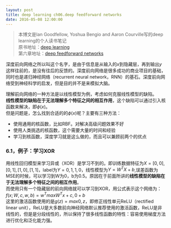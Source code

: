 ```yaml
---
layout: post
title: deep learning ch06.deep feedforward networks
date: 2016-05-08 12:00:00
---
```

> 本博文是Ian Goodfellow, Yoshua Bengio and Aaron Courville写的deep learning的个人读书笔记  
> 原书地址：[deep learning](http://www.deeplearningbook.org/)  
> 第六章地址：[deep feedforward networks](http://www.deeplearningbook.org/contents/mlp.html)

深度前向网络之所以叫这个名字，是由于信息是从输入的$x$到隐藏层，再到输出$y$这样往前的，是没有往后的反馈的。深度前向网络是很多成功的商业项目的基础，同时也是递归神经网络（recurrent neural network，RNN）的基石。深度前向网络受到神经科学的启发，但是目的并不是来模拟大脑。

理解前向网络的一种方法是以线性模型为例，考虑如何克服线性模型的缺陷。  
**线性模型的缺陷在于无法理解多个特征之间的相互作用**，这个缺陷可以通过引入核函数来解决，即$\phi(x)$。  
但是问题是，怎么找到合适的的$\phi(x)$呢？主要有三种方法：

- 使用通用的核函数，比如RBF。对解决高级问题效果不好
- 使用人类挑选的核函数，这个需要大量的时间和经验
- 学习到核函数，深度学习就是这么做的，而且可以兼顾前两个的优点

### **6.1，例子：学习XOR**  
用线性回归模型来学习异或（XOR）是学习不到的。即训练数据特征为$X = [0,0], [0,1], [1,0], [1,1]$，label为$Y = 0, 1, 1, 0$，线性模型为$Y = W^TX + b$,误差函数为MSE的时候，可以学习到W为$0$，b为$0.5$。原因在于前面所讲的**线性模型的缺陷在于无法理解多个特征之间的相互作用**。  
而使用只有一个隐藏层的前向网络就可以学习到XOR，用公式表示这个网络为：$f(x;W,c,w,b) = w^T max{W^Tx + c,0} + b$  
这里的激活函数使用的是$g(z)=max{0,z}$，即修正线性单元ReLU（rectified linear unit），ReLU是大多数前向神经网络默认推荐使用的激活函数，ReLU是非线性的，但是是分段线性的，所以保持了很多线性函数的特性：容易使用梯度方法进行优化和泛化能力强。

